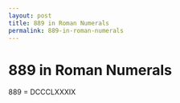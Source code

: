 ```yaml
---
layout: post
title: 889 in Roman Numerals
permalink: 889-in-roman-numerals
---
```


# 889 in Roman Numerals

889 = DCCCLXXXIX
